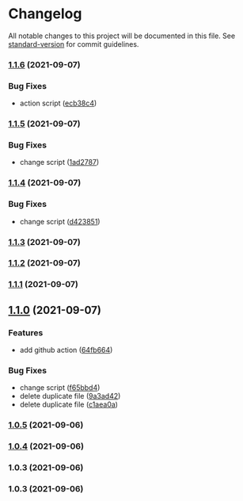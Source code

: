 # Changelog

All notable changes to this project will be documented in this file. See [standard-version](https://github.com/conventional-changelog/standard-version) for commit guidelines.

### [1.1.6](https://github.com/leo-tools/stylelint-custom-rules/compare/v1.1.5...v1.1.6) (2021-09-07)


### Bug Fixes

* action script ([ecb38c4](https://github.com/leo-tools/stylelint-custom-rules/commit/ecb38c428458c171861a93c67922722531b7760d))

### [1.1.5](https://github.com/leo-tools/stylelint-custom-rules/compare/v1.1.4...v1.1.5) (2021-09-07)


### Bug Fixes

* change script ([1ad2787](https://github.com/leo-tools/stylelint-custom-rules/commit/1ad2787a2f2f1bc9de274a927b48cfbf24c69f4e))

### [1.1.4](https://github.com/leo-tools/stylelint-custom-rules/compare/v1.1.3...v1.1.4) (2021-09-07)


### Bug Fixes

* change script ([d423851](https://github.com/leo-tools/stylelint-custom-rules/commit/d423851e0602cfcf432ea2863b8f484cd971c234))

### [1.1.3](https://github.com/leo-tools/stylelint-custom-rules/compare/v1.1.2...v1.1.3) (2021-09-07)

### [1.1.2](https://github.com/leo-tools/stylelint-custom-rules/compare/v1.1.1...v1.1.2) (2021-09-07)

### [1.1.1](https://github.com/leo-tools/stylelint-custom-rules/compare/v1.1.0...v1.1.1) (2021-09-07)

## [1.1.0](https://github.com/leo-tools/stylelint-custom-rules/compare/v1.0.5...v1.1.0) (2021-09-07)


### Features

* add github action ([64fb664](https://github.com/leo-tools/stylelint-custom-rules/commit/64fb664f5e2d36cd9d2c7dd1a9234ad83be7b7c9))


### Bug Fixes

* change script ([f65bbd4](https://github.com/leo-tools/stylelint-custom-rules/commit/f65bbd449be1559bc5c2bd580c8102f19e7af647))
* delete duplicate file ([9a3ad42](https://github.com/leo-tools/stylelint-custom-rules/commit/9a3ad42b73abebb1800fa90daae5e0808f1f7ce6))
* delete duplicate file ([c1aea0a](https://github.com/leo-tools/stylelint-custom-rules/commit/c1aea0af079eeaf4170fef8f6237dc55ddd5cdc7))

### [1.0.5](https://github.com/leo-tools/stylelint-custom-rules/compare/v1.0.4...v1.0.5) (2021-09-06)

### [1.0.4](https://github.com/leo-tools/stylelint-custom-rules/compare/v1.0.3...v1.0.4) (2021-09-06)

### 1.0.3 (2021-09-06)

### 1.0.3 (2021-09-06)
